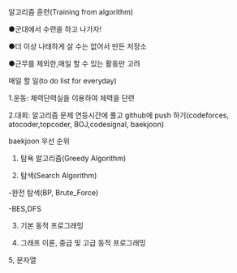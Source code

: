 알고리즘 훈련(Training from algorithm)

●군대에서 수련을 하고 나가자!


●더 이상 나태하게 살 수는 없어서 만든 저장소


●근무를 제외한,매일 할 수 있는 활동만 고려

매일 할 일(to do list for everyday)


1.운동: 체력단력실을 이용하여 체력을 단련


2.대회: 알고리즘 문제 연등시간에 풀고 github에 push 하기(codeforces, atocoder,topcoder, BOJ,codesignal, baekjoon)


baekjoon 우선 순위

1. 탐욕 알고리즘(Greedy Algorithm)

2. 탐색(Search Algorithm)

-완전 탐색(BP, Brute_Force)

-BES,DFS

3. 기본 동적 프로그래밍

4. 그래프 이론, 중급 및 고급 동적 프로그래밍

5, 문자열

